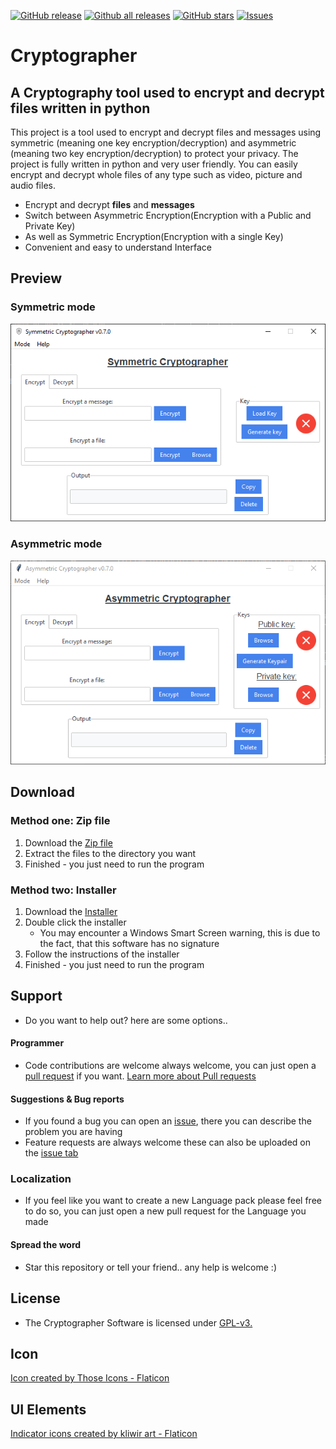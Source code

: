 [![GitHub release](https://img.shields.io/github/release/jasger9000/Cryptographer/all.svg)](https://github.com/jasger9000/Cryptographer/releases)
[![Github all releases](https://img.shields.io/github/downloads/jasger9000/Cryptographer/total.svg)](https://github.com/jasger9000/Cryptographer/releases)
[![GitHub stars](https://img.shields.io/github/stars/jasger9000/Cryptographer.svg)](https://github.com/jasger9000/Cryptographer/stargazers)
[![Issues](https://img.shields.io/github/issues/jasger9000/Cryptographer.svg)](https://github.com/jasger9000/Cryptographer/issues)

# Cryptographer

## A Cryptography tool used to encrypt and decrypt files written in python

This project is a tool used to encrypt and decrypt files and messages using symmetric (meaning one key encryption/decryption) and asymmetric (meaning two key encryption/decryption) to protect your privacy.
The project is fully written in python and very user friendly. You can easily encrypt and decrypt whole files of any type such as video, picture and audio files.

 * Encrypt and decrypt **files** and **messages**
 * Switch between Asymmetric Encryption(Encryption with a Public and Private Key)
 * As well as Symmetric Encryption(Encryption with a single Key)
 * Convenient and easy to understand Interface

## Preview

### Symmetric mode
<img src='https://github.com/jasger9000/Cryptographer/blob/master/src/Preview_Symmetric.png'>

### Asymmetric mode
<img src='https://github.com/jasger9000/Cryptographer/blob/master/src/Preview_Asymmetric.png'>



## Download


### Method one: Zip file
1. Download the [Zip file](https://github.com/jasger9000/Cryptographer/releases/download/v0.7.0/Cryptographer.zip)
2. Extract the files to the directory you want
3. Finished - you just need to run the program

### Method two: Installer
1. Download the [Installer](https://github.com/jasger9000/Cryptographer/releases/download/v0.7.0/Cryptographer.Installer.exe)
2. Double click the installer
   - You may encounter a Windows Smart Screen warning, this is due to the fact, that this software has no signature
3. Follow the instructions of the installer
4. Finished - you just need to run the program



## Support
  - Do you want to help out? here are some options..

#### Programmer
  - Code contributions are welcome always welcome, you can just open a [pull request](https://www.github.com/jasger9000/Cryptographer/pulls) if you want. [Learn more about Pull requests](https://docs.github.com/en/enterprise-server@3.5/pull-requests/collaborating-with-pull-requests/proposing-changes-to-your-work-with-pull-requests/about-pull-requests)


#### Suggestions & Bug reports
  - If you found a bug you can open an [issue](https://github.com/jasger9000/Cryptographer/issues), there you can describe the problem you are having
  - Feature requests are always welcome these can also be uploaded on the [issue tab](https://github.com/jasger9000/Cryptographer/issues)

 
### Localization
  - If you feel like you want to create a new Language pack please feel free to do so, you can just open a new pull request for the Language you made

#### Spread the word
  - Star this repository or tell your friend.. any help is welcome :)

## License
  - The Cryptographer Software is licensed under [GPL-v3.](https://github.com/jasger9000/Cryptographer/blob/master/LICENSE)

## Icon
<a href="https://www.flaticon.com/free-icons/shield" title="shield icons">Icon created by Those Icons - Flaticon</a>

## UI Elements
<a href="https://www.flaticon.com/free-icons/cross" title="cross icons">Indicator icons created by kliwir art - Flaticon</a>

